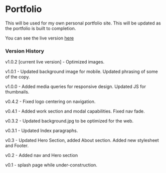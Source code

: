 Portfolio
=========

This will be used for my own personal portfolio site. This will be updated as the portfolio is built to completion.

You can see the live version [here](http://www.caleb-cox.com)

### Version History

v1.0.2 [current live version] - Optimized images.

v1.0.1 - Updated background image for mobile. Updated phrasing of some of the copy.

v1.0.0 - Added media queries for responsive design. Updated JS for thumbnails.

v0.4.2 - Fixed logo centering on navigation.

v0.4.1 - Added work section and modal capabilities. Fixed nav fade.

v0.3.2 - Updated background.jpg to be optimized for the web.

v0.3.1 - Updated Index paragraphs.

v0.3 - Updated Hero Section, added About section. Added new stylesheet and Footer.

v0.2 - Added nav and Hero section

v0.1 - splash page while under-construction.
